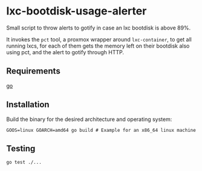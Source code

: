 # lxc-bootdisk-usage-alerter

Small script to throw alerts to gotify in case an lxc bootdisk is above 89%.

It invokes the `pct` tool, a proxmox wrapper around `lxc-container`, to get all running lxcs, for each of them gets the memory left
on their bootdisk also using pct, and the alert to gotify through HTTP.

## Requirements

[go](https://go.dev/doc/install)

## Installation

Build the binary for the desired architecture and operating system:
```
GOOS=linux GOARCH=amd64 go build # Example for an x86_64 linux machine
```

## Testing
```
go test ./...
```
